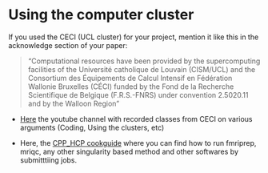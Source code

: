 # Using the computer cluster
If you used the CECI (UCL cluster) for your project, mention it like this in the acknowledge section of your paper:

> “Computational resources have been provided by the supercomputing facilities of the Université catholique de Louvain (CISM/UCL) and the Consortium des Équipements de Calcul Intensif en Fédération Wallonie Bruxelles (CÉCI) funded by the Fond de la Recherche Scientifique de Belgique (F.R.S.-FNRS) under convention 2.5020.11 and by the Walloon Region”


- [Here](https://www.youtube.com/channel/UCaFutwpSbKmWOxDwEqUpSqA/videos) the youtube channel with recorded classes from CECI on various arguments (Coding, Using the clusters, etc)


- Here, the [CPP_HCP cookguide](https://cpp-lln-lab.github.io/CPP_HPC/) where you can find how to run fmriprep, mriqc, any other singularity based method and other softwares by submitttiing jobs.

